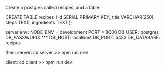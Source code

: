 Create a postgres called recipes, and a table:

CREATE TABLE recipes (
    id SERIAL PRIMARY KEY,
	title VARCHAR(250),
    steps TEXT,
    ingredients TEXT
);

server env:
NODE_ENV = development
PORT = 8000
DB_USER: postgres
DB_PASSWORD: ***
DB_HOST: localhost
DB_PORT: 5432
DB_DATABASE: recipes

then:
server: cd server >> npm run dev

client: cd client >> npm run dev
